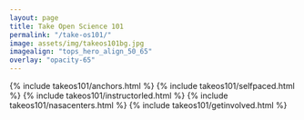```yaml
---
layout: page
title: Take Open Science 101
permalink: "/take-os101/"
image: assets/img/takeos101bg.jpg
imagealign: "tops_hero_align_50_65"
overlay: "opacity-65"
---
```


{% include takeos101/anchors.html %}
{% include takeos101/selfpaced.html %}
{% include takeos101/instructorled.html %}
{% include takeos101/nasacenters.html %}
{% include takeos101/getinvolved.html %}